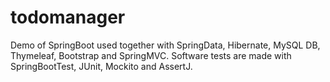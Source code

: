 # todomanager
Demo of SpringBoot used together with SpringData, Hibernate, MySQL DB, Thymeleaf, Bootstrap and SpringMVC. Software tests are made with SpringBootTest, JUnit, Mockito and AssertJ.
